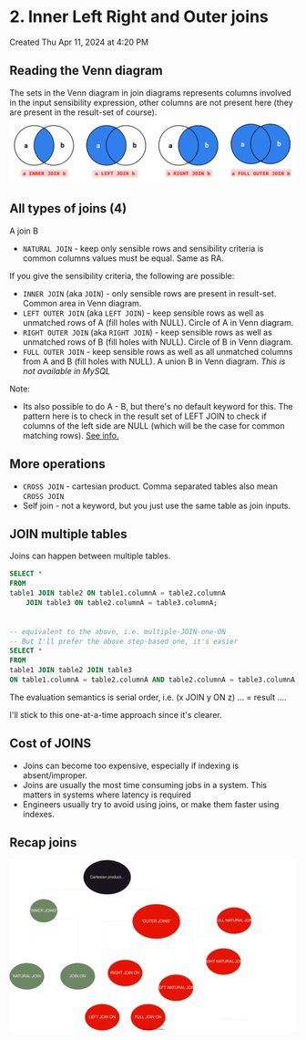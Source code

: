 # 2. Inner Left Right and Outer joins
Created Thu Apr 11, 2024 at 4:20 PM

## Reading the Venn diagram
The sets in the Venn diagram in join diagrams represents columns involved in the input sensibility expression, other columns are not present here (they are present in the result-set of course).
![](../../../../assets/2-Inner-Left-Right-and-Outer-joins-image-1-b8704d7f.png)
## All types of joins (4)
A join B

- `NATURAL JOIN` - keep only sensible rows and sensibility criteria is common columns values must be equal. Same as RA.

If you give the sensibility criteria, the following are possible:
- `INNER JOIN` (aka `JOIN`) - only sensible rows are present in result-set. Common area in Venn diagram.
- `LEFT OUTER JOIN` (aka `LEFT JOIN`) - keep sensible rows as well as unmatched rows of A (fill holes with NULL). Circle of A in Venn diagram.
- `RIGHT OUTER JOIN` (aka `RIGHT JOIN`) - keep sensible rows as well as unmatched rows of B (fill holes with NULL). Circle of B in Venn diagram.
- `FULL OUTER JOIN` - keep sensible rows as well as all unmatched columns from A and B (fill holes with NULL). A union B in Venn diagram. *This is not available in MySQL*

Note:
- Its also possible to do A - B, but there's no default keyword for this. The pattern here is to check in the result set of LEFT JOIN to check if columns of the left side are NULL (which will be the case for common matching rows). [See info.](<https://chatgpt.com/c/6734edba-1ce0-800d-9740-679967383422#:~:text=select%20a.*%20from%20a%20where%20not%20exists%20(select%201%20from%20b%20where%20a.id%20%3D%20b.id)%3B>)
## More operations
- `CROSS JOIN` - cartesian product. Comma separated tables also mean `CROSS JOIN`
- Self join - not a keyword, but you just use the same table as join inputs.

## JOIN multiple tables
Joins can happen between multiple tables.
```sql
SELECT *
FROM 
table1 JOIN table2 ON table1.columnA = table2.columnA
	JOIN table3 ON table2.columnA = table3.columnA;


-- equivalent to the above, i.e. multiple-JOIN-one-ON
-- But I'll prefer the above step-based one, it's easier
SELECT *
FROM 
table1 JOIN table2 JOIN table3 
ON table1.columnA = table2.columnA AND table2.columnA = table3.columnA;
```

The evaluation semantics is serial order, i.e. (x JOIN y ON z) ... = result ....

I'll stick to this one-at-a-time approach since it's clearer.


## Cost of JOINS
- Joins can become too expensive, especially if indexing is absent/improper.
- Joins are usually the most time consuming jobs in a system. This matters in systems where latency is required
- Engineers usually try to avoid using joins, or make them faster using indexes.

## Recap joins
![](../../../../assets/2-Inner-Left-Right-and-Outer-joins-image-2-b8704d7f.svg)